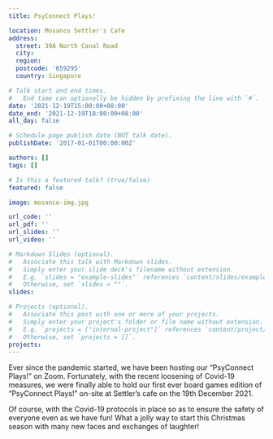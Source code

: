```yaml
---
title: PsyConnect Plays!

location: Mosanco Settler's Cafe
address:
  street: 39A North Canal Road
  city: 
  region: 
  postcode: '059295'
  country: Singapore

# Talk start and end times.
#   End time can optionally be hidden by prefixing the line with `#`.
date: '2021-12-19T15:00:00+08:00'
date_end: '2021-12-19T18:00:00+08:00'
all_day: false

# Schedule page publish date (NOT talk date).
publishDate: '2017-01-01T00:00:00Z'

authors: []
tags: []

# Is this a featured talk? (true/false)
featured: false

image: mosanco-img.jpg

url_code: ''
url_pdf: ''
url_slides: ''
url_video: ''

# Markdown Slides (optional).
#   Associate this talk with Markdown slides.
#   Simply enter your slide deck's filename without extension.
#   E.g. `slides = "example-slides"` references `content/slides/example-slides.md`.
#   Otherwise, set `slides = ""`.
slides:

# Projects (optional).
#   Associate this post with one or more of your projects.
#   Simply enter your project's folder or file name without extension.
#   E.g. `projects = ["internal-project"]` references `content/project/deep-learning/index.md`.
#   Otherwise, set `projects = []`.
projects:
---
```


Ever since the pandemic started, we have been hosting our “PsyConnect Plays!” on Zoom. Fortunately, with the recent loosening of Covid-19 measures, we were finally able to hold our first ever board games edition of “PsyConnect Plays!” on-site at Settler’s cafe on the 19th December 2021.

Of course, with the Covid-19 protocols in place so as to ensure the safety of everyone even as we have fun! What a jolly way to start this Christmas season with many new faces and exchanges of laughter!
